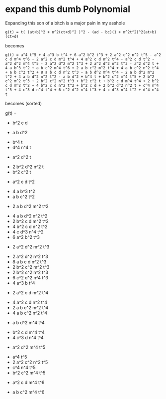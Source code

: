 # expand this dumb Polynomial

Expanding this son of a bitch is a major pain in my asshole

`g(t) = t( (at+b)^2 + n^2(ct+d)^2 )^2 - (ad - bc)(1 + m^2t^2)^2(at+b)(ct+d)`

becomes

`g(t) = a^4 t^5 + 4 a^3 b t^4 + 6 a^2 b^2 t^3 + 2 a^2 c^2 n^2 t^5 - a^2 c d m^4 t^6 - 2 a^2 c d m^2 t^4 + 4 a^2 c d n^2 t^4 - a^2 c d t^2 - a^2 d^2 m^4 t^5 - 2 a^2 d^2 m^2 t^3 + 2 a^2 d^2 n^2 t^3 - a^2 d^2 t + 4 a b^3 t^2 + a b c^2 m^4 t^6 + 2 a b c^2 m^2 t^4 + 4 a b c^2 n^2 t^4 + a b c^2 t^2 + 8 a b c d n^2 t^3 - a b d^2 m^4 t^4 - 2 a b d^2 m^2 t^2 + 4 a b d^2 n^2 t^2 - a b d^2 + b^4 t + b^2 c^2 m^4 t^5 + 2 b^2 c^2 m^2 t^3 + 2 b^2 c^2 n^2 t^3 + b^2 c^2 t + b^2 c d m^4 t^4 + 2 b^2 c d m^2 t^2 + 4 b^2 c d n^2 t^2 + b^2 c d + 2 b^2 d^2 n^2 t + c^4 n^4 t^5 + 4 c^3 d n^4 t^4 + 6 c^2 d^2 n^4 t^3 + 4 c d^3 n^4 t^2 + d^4 n^4 t`

becomes (sorted)

g(t) =
+ b^2 c d
- a b d^2
+ b^4 t
+ d^4 n^4 t
- a^2 d^2 t
+ 2 b^2 d^2 n^2 t
+ b^2 c^2 t
- a^2 c d t^2
+ 4 a b^3 t^2
+ a b c^2 t^2
- 2 a b d^2 m^2 t^2
+ 4 a b d^2 n^2 t^2
+ 2 b^2 c d m^2 t^2
+ 4 b^2 c d n^2 t^2
+ 4 c d^3 n^4 t^2
+ 6 a^2 b^2 t^3
- 2 a^2 d^2 m^2 t^3
+ 2 a^2 d^2 n^2 t^3
+ 8 a b c d n^2 t^3
+ 2 b^2 c^2 m^2 t^3
+ 2 b^2 c^2 n^2 t^3
+ 6 c^2 d^2 n^4 t^3
+ 4 a^3 b t^4
- 2 a^2 c d m^2 t^4
+ 4 a^2 c d n^2 t^4
+ 2 a b c^2 m^2 t^4
+ 4 a b c^2 n^2 t^4
- a b d^2 m^4 t^4
+ b^2 c d m^4 t^4
+ 4 c^3 d n^4 t^4
- a^2 d^2 m^4 t^5
+ a^4 t^5
+ 2 a^2 c^2 n^2 t^5
+ c^4 n^4 t^5
+ b^2 c^2 m^4 t^5
- a^2 c d m^4 t^6
+ a b c^2 m^4 t^6
